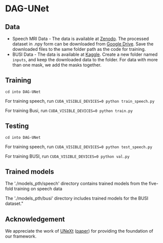 # DAG-UNet

## Data

* Speech MRI Data - The data is available at [Zenodo](https://zenodo.org/records/10046815). The processed dataset in .npy form can be downloaded from [Google Drive](https://drive.google.com/file/d/1wT64P9YtIot7PrxMrnJRkXJ8T5sBSiWS/view?usp=sharing). Save the downloaded files to the same folder path as the code for training.
* BUSI Data - The data is available at [Kaggle](https://www.kaggle.com/datasets/aryashah2k/breast-ultrasound-images-dataset). Create a new folder named `inputs`, and keep the downloaded data to the folder. For data with more than one mask, we add the masks together.

## Training
```
cd into DAG-UNet
```

For training speech, run ``` CUDA_VISIBLE_DEVICES=0 python train_speech.py ```

For training Busi, run ``` CUDA_VISIBLE_DEVICES=0 python train.py ```

## Testing
```
cd into DAG-UNet
```

For training speech, run ``` CUDA_VISIBLE_DEVICES=0 python test_speech.py ```

For training BUSI, run ``` CUDA_VISIBLE_DEVICES=0 python val.py ```

## Trained models

The './models_pth/speech' directory contains trained models from the five-fold training on speech data

The './models_pth/busi' directory includes trained models for the BUSI dataset."

## Acknowledgement

We appreciate the work of [UNeXt](https://github.com/jeya-maria-jose/UNeXt-pytorch) ([paper](https://link.springer.com/chapter/10.1007/978-3-031-16443-9_3)) for providing the foundation of our framework.
